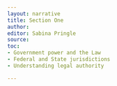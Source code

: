 ```yaml
---
layout: narrative
title: Section One
author:
editor: Sabina Pringle
source:
toc:
- Government power and the Law
- Federal and State jurisdictions
- Understanding legal authority

---
```

